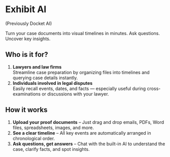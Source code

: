 # Exhibit AI

(Previously Docket AI)

Turn your case documents into visual timelines in minutes. Ask questions. Uncover key insights.

## Who is it for?

1. **Lawyers and law firms**<br>
Streamline case preparation by organizing files into timelines and querying case details instantly.
1. **Individuals involved in legal disputes**<br>
Easily recall events, dates, and facts — especially useful during cross-examinations or discussions with your lawyer.

## How it works

1. **Upload your proof documents** – Just drag and drop emails, PDFs, Word files, spreadsheets, images, and more.
1. **See a clear timeline** – All key events are automatically arranged in chronological order.
1. **Ask questions, get answers** – Chat with the built-in AI to understand the case, clarify facts, and spot insights.
